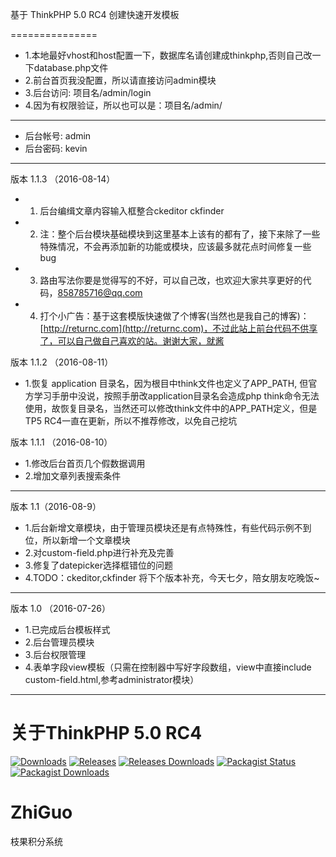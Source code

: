 
基于 ThinkPHP 5.0 RC4 创建快速开发模板


===============
 + 1.本地最好vhost和host配置一下，数据库名请创建成thinkphp,否则自己改一下database.php文件
 + 2.前台首页我没配置，所以请直接访问admin模块
 + 3.后台访问: 项目名/admin/login
 + 4.因为有权限验证，所以也可以是：项目名/admin/

---------------

 + 后台帐号: admin
 + 后台密码: kevin

---------------


版本 1.1.3 （2016-08-14）
 + 1. 后台编缉文章内容输入框整合ckeditor ckfinder
 + 2. 注：整个后台模块基础模块到这里基本上该有的都有了，接下来除了一些特殊情况，不会再添加新的功能或模块，应该最多就花点时间修复一些bug
 + 3. 路由写法你要是觉得写的不好，可以自己改，也欢迎大家共享更好的代码，858785716@qq.com
 + 4. 打个小广告：基于这套模版快速做了个博客(当然也是我自己的博客)：[http://returnc.com](http://returnc.com)，不过此站上前台代码不供享了，可以自己做自己喜欢的站。谢谢大家，就酱

版本 1.1.2 （2016-08-11）
 + 1.恢复 application 目录名，因为根目中think文件也定义了APP_PATH, 但官方学习手册中没说，按照手册改application目录名会造成php think命令无法使用，故恢复目录名，当然还可以修改think文件中的APP_PATH定义，但是TP5 RC4一直在更新，所以不推荐修改，以免自己挖坑

版本 1.1.1 （2016-08-10）
 + 1.修改后台首页几个假数据调用
 + 2.增加文章列表搜索条件

---------------

版本 1.1（2016-08-9）
 + 1.后台新增文章模块，由于管理员模块还是有点特殊性，有些代码示例不到位，所以新增一个文章模块
 + 2.对custom-field.php进行补充及完善
 + 3.修复了datepicker选择框错位的问题
 + 4.TODO：ckeditor,ckfinder 将下个版本补充，今天七夕，陪女朋友吃晚饭~

---------------

版本 1.0 （2016-07-26）
 + 1.已完成后台模板样式
 + 2.后台管理员模块
 + 3.后台权限管理
 + 4.表单字段view模板（只需在控制器中写好字段数组，view中直接include custom-field.html,参考administrator模块）

---------------


关于ThinkPHP 5.0 RC4
===============

[![Downloads](https://img.shields.io/github/downloads/top-think/think/total.svg)](https://github.com/top-think/think/releases)
[![Releases](https://img.shields.io/github/release/top-think/think.svg)](https://github.com/top-think/think/releases/latest)
[![Releases Downloads](https://img.shields.io/github/downloads/top-think/think/latest/total.svg)](https://github.com/top-think/think/releases/latest)
[![Packagist Status](https://img.shields.io/packagist/v/top-think/think.svg)](https://packagist.org/packages/topthink/think)
[![Packagist Downloads](https://img.shields.io/packagist/dt/top-think/think.svg)](https://packagist.org/packages/topthink/think)

# ZhiGuo
枝果积分系统
